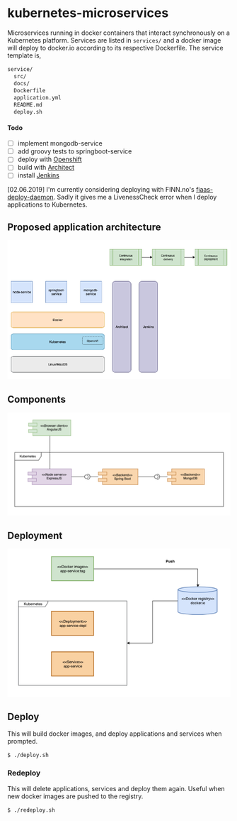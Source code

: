 # kubernetes-microservices
Microservices running in docker containers that interact synchronously on a Kubernetes platform. Services are listed in `services/` and a docker image will deploy to docker.io according to its respective Dockerfile. The service template is,

```
service/
  src/
  docs/
  Dockerfile
  application.yml
  README.md
  deploy.sh
```

#### Todo
- [ ] implement mongodb-service
- [ ] add groovy tests to springboot-service
- [ ] deploy with [Openshift](https://www.openshift.com/)
- [ ] build with [Architect](https://github.com/Skatteetaten/architect)
- [ ] install [Jenkins](https://jenkins.io/)

[02.06.2019] I'm currently considering deploying with FINN.no's [fiaas-deploy-daemon](https://github.com/fiaas/fiaas-deploy-daemon). Sadly it gives me a LivenessCheck error when I deploy applications to Kubernetes.

## Proposed application architecture
![Component diagram](/docs/Application_architecture.png)
## Components
![Component diagram](/docs/Component_diagram.png)
## Deployment
![Component diagram](/docs/Deployment_diagram.png)

## Deploy
This will build docker images, and deploy applications and services when prompted.
```
$ ./deploy.sh
```
### Redeploy
This will delete applications, services and deploy them again. Useful when new docker images are pushed to the registry.
```
$ ./redeploy.sh
```


